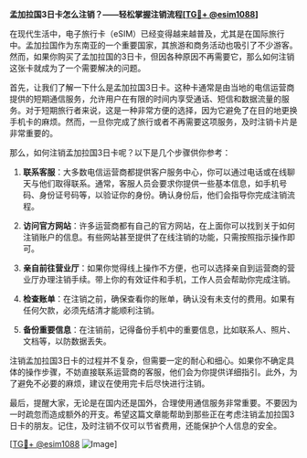 **孟加拉国3日卡怎么注销？——轻松掌握注销流程[[TG💪+ @esim1088](https://t.me/s/esim1088)]**

在现代生活中，电子旅行卡（eSIM）已经变得越来越普及，尤其是在国际旅行中。孟加拉国作为东南亚的一个重要国家，其旅游和商务活动也吸引了不少游客。然而，如果你购买了孟加拉国的3日卡，但因各种原因不再需要它，那么如何注销这张卡就成为了一个需要解决的问题。

首先，让我们了解一下什么是孟加拉国3日卡。这种卡通常是由当地的电信运营商提供的短期通信服务，允许用户在有限的时间内享受通话、短信和数据流量的服务。对于短期旅行者来说，这是一种非常方便的选择，因为它避免了在目的地更换手机卡的麻烦。然而，一旦你完成了旅行或者不再需要这项服务，及时注销卡片是非常重要的。

那么，如何注销孟加拉国3日卡呢？以下是几个步骤供你参考：

1. **联系客服**：大多数电信运营商都提供客户服务中心，你可以通过电话或在线聊天与他们取得联系。通常，客服人员会要求你提供一些基本信息，如手机号码、身份证号码等，以验证你的身份。确认身份后，他们会指导你完成注销流程。

2. **访问官方网站**：许多运营商都有自己的官方网站，在上面你可以找到关于如何注销账户的信息。有些网站甚至提供了在线注销的功能，只需按照指示操作即可。

3. **亲自前往营业厅**：如果你觉得线上操作不方便，也可以选择亲自到运营商的营业厅办理注销手续。带上你的有效证件和手机，工作人员会帮助你完成注销。

4. **检查账单**：在注销之前，确保查看你的账单，确认没有未支付的费用。如果有任何欠款，必须先结清才能顺利注销。

5. **备份重要信息**：在注销前，记得备份手机中的重要信息，比如联系人、照片、文档等，以防数据丢失。

注销孟加拉国3日卡的过程并不复杂，但需要一定的耐心和细心。如果你不确定具体的操作步骤，不妨直接联系运营商的客服，他们会为你提供详细指引。此外，为了避免不必要的麻烦，建议在使用完卡后尽快进行注销。

最后，提醒大家，无论是在国内还是国外，合理使用通信服务非常重要。不要因为一时疏忽而造成额外的开支。希望这篇文章能帮助到那些正在考虑注销孟加拉国3日卡的朋友。记住，及时注销不仅可以节省费用，还能保护个人信息的安全。

[[TG💪+ @esim1088](https://t.me/s/esim1088) ![Image](https://i.postimg.cc/4NQfJmqS/Snipaste-2025-05-13-00-14-12.png)]